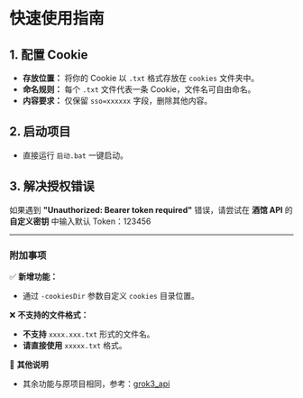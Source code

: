 # **快速使用指南**  

## **1. 配置 Cookie**  
- **存放位置：** 将你的 Cookie 以 `.txt` 格式存放在 `cookies` 文件夹中。  
- **命名规则：** 每个 `.txt` 文件代表一条 Cookie，文件名可自由命名。  
- **内容要求：** 仅保留 `sso=xxxxxx` 字段，删除其他内容。  

## **2. 启动项目**  
- 直接运行 `启动.bat` 一键启动。  

## **3. 解决授权错误**  
如果遇到 **"Unauthorized: Bearer token required"** 错误，请尝试在 **酒馆 API** 的 **自定义密钥** 中输入默认 Token：123456

---

### **附加事项**  
✅ **新增功能：**  
- 通过 `-cookiesDir` 参数自定义 `cookies` 目录位置。  

❌ **不支持的文件格式：**  
- **不支持** `xxxx.xxx.txt` 形式的文件名。  
- **请直接使用** `xxxxx.txt` 格式。  

📌 **其他说明**  
- 其余功能与原项目相同，参考：[grok3_api](https://github.com/orzogc/grok3_api)
